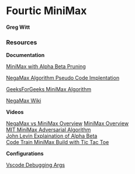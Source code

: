 # Fourtic MiniMax

**Greg Witt**

### Resources

**Documentation**

[MiniMax with Alpha Beta Pruning](https://www.hackerearth.com/blog/developers/minimax-algorithm-alpha-beta-pruning/)

[NegaMax Algorithm Pseudo Code Implentation](https://www.researchgate.net/figure/NegaMax-Algorithm-Pseudo-Code_fig3_262672371)

[GeeksForGeeks MiniMax Algorithm](https://www.geeksforgeeks.org/minimax-algorithm-in-game-theory-set-1-introduction/)

[NegaMax Wiki](https://en.wikipedia.org/wiki/Negamax)

**Videos**

[NegaMax vs MiniMax Overview](https://www.youtube.com/watch?v=6ib1Kf44KR0)
[MiniMax Overview](https://www.youtube.com/watch?v=l-hh51ncgDI)  
[MIT MiniMax Adversarial Algorithm](https://www.youtube.com/watch?v=STjW3eH0Cik&t=372s)  
[John Levin Explaination of Alpha Beta ](https://www.youtube.com/watch?v=zp3VMe0Jpf8&t=308s)  
[Code Train MiniMax Build with Tic Tac Toe](https://www.youtube.com/watch?v=trKjYdBASyQ&t=1357s)

**Configurations**

[Vscode Debugging Args](https://code.visualstudio.com/docs/java/java-debugging)
